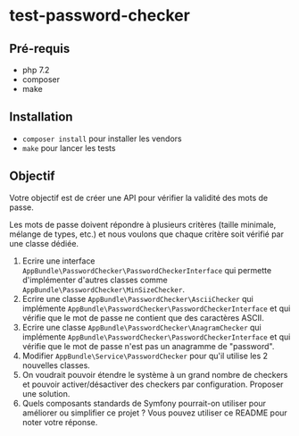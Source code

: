 test-password-checker
=====================

## Pré-requis

- php 7.2
- composer
- make

## Installation

- `composer install` pour installer les vendors
- `make` pour lancer les tests

## Objectif

Votre objectif est de créer une API pour vérifier la validité des mots de passe.

Les mots de passe doivent répondre à plusieurs critères (taille minimale, mélange de types, etc.) et nous voulons que chaque critère soit vérifié par une classe dédiée.

1. Ecrire une interface `AppBundle\PasswordChecker\PasswordCheckerInterface` qui permette d'implémenter d'autres classes comme `AppBundle\PasswordChecker\MinSizeChecker`.
1. Ecrire une classe `AppBundle\PasswordChecker\AsciiChecker` qui implémente `AppBundle\PasswordChecker\PasswordCheckerInterface` et qui vérifie que le mot de passe ne contient que des caractères ASCII.
1. Ecrire une classe `AppBundle\PasswordChecker\AnagramChecker` qui implémente `AppBundle\PasswordChecker\PasswordCheckerInterface` et qui vérifie que le mot de passe n'est pas un anagramme de "password".
1. Modifier `AppBundle\Service\PasswordChecker` pour qu'il utilise les 2 nouvelles classes.
1. On voudrait pouvoir étendre le système à un grand nombre de checkers et pouvoir activer/désactiver des checkers par configuration. Proposer une solution.
1. Quels composants standards de Symfony pourrait-on utiliser pour améliorer ou simplifier ce projet ? Vous pouvez utiliser ce README pour noter votre réponse.
